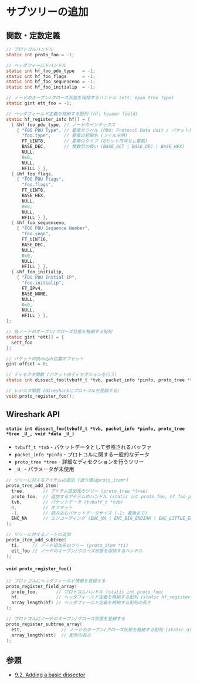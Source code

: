 # サブツリーの追加
## 関数・定数定義
```c
// プロトコルハンドル
static int proto_foo = -1;

// ヘッダフィールドハンドル
static int hf_foo_pdu_type   = -1;
static int hf_foo_flags      = -1;
static int hf_foo_sequenceno = -1;
static int hf_foo_initialip  = -1;

// ノードのオープン/クローズ状態を保持するハンドル (ett: epan tree type)
static gint ett_foo = -1;

// ヘッダフィールド定義を格納する配列 (hf: header field)
static hf_register_info hf[] = {
  { &hf_foo_pdu_type, // ノードのインデックス
    { "FOO PDU Type", // 要素のラベル (PDU: Protocol Data Unit / パケット)
      "foo.type",     // 要素の短縮名 (フィルタ用)
      FT_UINT8,       // 要素のタイプ (8ビット符号なし整数)
      BASE_DEC,       // 整数型の扱い (BASE_OCT | BASE_DEC | BASE_HEX)
      NULL,
      0x0,
      NULL,
      HFILL } },
  { &hf_foo_flags,
    { "FOO PDU Flags",
      "foo.flags",
      FT_UINT8,
      BASE_HEX,
      NULL,
      0x0,
      NULL,
      HFILL } },
  { &hf_foo_sequenceno,
    { "FOO PDU Sequence Number",
      "foo.seqn",
      FT_UINT16,
      BASE_DEC,
      NULL,
      0x0,
      NULL,
      HFILL } },
  { &hf_foo_initialip,
    { "FOO PDU Initial IP",
      "foo.initialip",
      FT_IPv4,
      BASE_NONE,
      NULL,
      0x0,
      NULL,
      HFILL } },
};

// 各ノードのオープン/クローズ状態を格納する配列
static gint *ett[] = {
  &ett_foo
};

// パケットの読み込み位置オフセット
gint offset = 0;

// ディセクタ関数 (パケットのディセクションを行う)
static int dissect_foo(tvbuff_t *tvb, packet_info *pinfo, proto_tree *tree _U_, void *data _U_);

// レジスタ関数 (Wiresharkにプロトコルを登録する)
void proto_register_foo();
```

## Wireshark API
#### `static int dissect_foo(tvbuff_t *tvb, packet_info *pinfo, proto_tree *tree _U_, void *data _U_)`
- `tvbuff_t *tvb` - パケットデータとして参照されるバッファ
- `packet_info *pinfo` - プロトコルに関する一般的なデータ
- `proto_tree *tree` - 詳細なディセクションを行うツリー
- `_U_` - パラメータが未使用

```c
// ツリーに対するアイテムの追加 (返り値はproto_item*)
proto_tree_add_item(
  tree,       // アイテム追加先のツリー (proto_tree *tree)
  proto_foo,  // 追加するアイテムのハンドル (static int proto_foo, hf_foo_pdu_type ...)
  tvb,        // パケットデータ (tvbuff_t *tvb)
  0,          // オフセット
  -1,         // 読み込むパケットデータサイズ (-1: 最後まで)
  ENC_NA      // エンコーディング (ENC_NA | ENC_BIG_ENDIAN | ENC_LITTLE_ENDIAN)
);

// ツリーに対するノードの追加
proto_item_add_subtree(
  ti,     // ノード追加先のツリー (proto_item *ti)
  ett_foo // ノードのオープン/クローズ状態を保持するハンドル
);
```

#### `void proto_register_foo()`
```c
// プロトコルにヘッダフィールド情報を登録する
proto_register_field_array(
  proto_foo,       // プロトコルハンドル (static int proto_foo)
  hf,              // ヘッダフィールド定義を格納する配列 (static hf_register_info hf[])
  array_length(hf) // ヘッダフィールド定義を格納する配列の長さ
);

// プロトコルにノードのオープン/クローズ状態を登録する
proto_register_subtree_array(
  ett,               // ノードのオープン/クローズ状態を格納する配列 (static gint *ett[])
  array_length(ett)  // 配列の長さ
);
```

## 参照
- [9.2. Adding a basic dissector](https://www.wireshark.org/docs/wsdg_html_chunked/ChDissectAdd.html)
